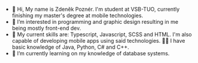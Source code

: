 - 👋 Hi, My name is Zdeněk Poznér. I'm student at VSB-TUO, currently finishing my master's degree at mobile technologies.
- 👀 I’m interested in programming and graphic design resulting in me being mostly front-end dev.
- 💪 My current skills are: Typescript, Javascript, SCSS and HTML. I'm also capable of developing mobile apps using said technologies.
  👶🏻 I have basic knowledge of Java, Python, C# and C++.
- 🌱 I’m currently learning on my knowledge of database systems.

<!---
ZdennyPOZ/ZdennyPOZ is a ✨ special ✨ repository because its `README.md` (this file) appears on your GitHub profile.
You can click the Preview link to take a look at your changes.
--->
